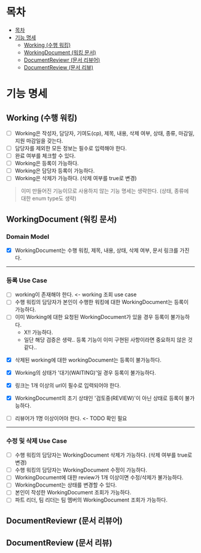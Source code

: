 # 목차

- [목차](#목차)
- [기능 명세](#기능-명세)
    - [Working (수행 워킹)](#working-수행-워킹)
    - [WorkingDocument (워킹 문서)](#workingdocument-워킹-문서)
    - [DocumentReviewr (문서 리뷰어)](#documentreviewr-문서-리뷰어)
    - [DocumentReview (문서 리뷰)](#documentreview-문서-리뷰)

# 기능 명세

## Working (수행 워킹)

- [ ] Working은 작성자, 담당자, 기여도(cp), 제목, 내용, 삭제 여부, 상태, 종류, 마감일, 지원 마감일을 갖는다.
- [ ] 담당자를 제외한 모든 정보는 필수로 입력해야 한다.
- [ ] 완료 여부를 체크할 수 있다.
- [ ] Working은 등록이 가능하다.
- [ ] Working은 담당자 등록이 가능하다.
- [ ] Working은 삭제가 가능하다. (삭제 여부를 true로 변경)

> 이미 만들어진 기능이므로 사용하지 않는 기능 명세는 생략한다. (상태, 종류에 대한 enum type도 생략)

## WorkingDocument (워킹 문서)

### Domain Model

- [x] WorkingDocument는 수행 워킹, 제목, 내용, 상태, 삭제 여부, 문서 링크를 가진다.

---

### 등록 Use Case

[//]: # (adapter level)

- [ ] working이 존재해야 한다. <- working 조회 use case
- [ ] 수행 워킹의 담당자가 본인이 수행한 워킹에 대한 WorkingDocument는 등록이 가능하다.
- [ ] 이미 Working에 대한 요청된 WorkingDocument가 있을 경우 등록이 불가능하다.
    - X!! 가능하다.
    - 일단 해당 검증은 생략.. 등록 기능이 이미 구현된 사항이라면 중요하지 않은 것 같다..

[//]: # (service level)

- [x] 삭제된 working에 대한 workingDocument는 등록이 불가능하다.
- [x] Working의 상태가 '대기(WAITING)'일 경우 등록이 불가능하다.

- [x] 링크는 1개 이상의 url이 필수로 입력되어야 한다.
- [x] WorkingDocument의 초기 상태인 '검토중(REVIEW)'이 아닌 상태로 등록이 불가능하다.
- [ ] 리뷰어가 1명 이상이어야 한다. <- TODO 확인 필요

---

### 수정 및 삭제 Use Case

- [ ] 수행 워킹의 담당자는 WorkingDocument 삭제가 가능하다. (삭제 여부를 true로 변경)
- [ ] 수행 워킹의 담당자는 WorkingDocument 수정이 가능하다.
- [ ] WorkingDocument에 대한 review가 1개 이상이면 수정/삭제가 불가능하다.
- [ ] WorkingDocument는 상태를 변경할 수 있다.
- [ ] 본인이 작성한 WorkingDocument 조회가 가능하다.
- [ ] 파트 리더, 팀 리더는 팀 멤버의 WorkingDocument 조회가 가능하다.

## DocumentReviewr (문서 리뷰어)

## DocumentReview (문서 리뷰)

